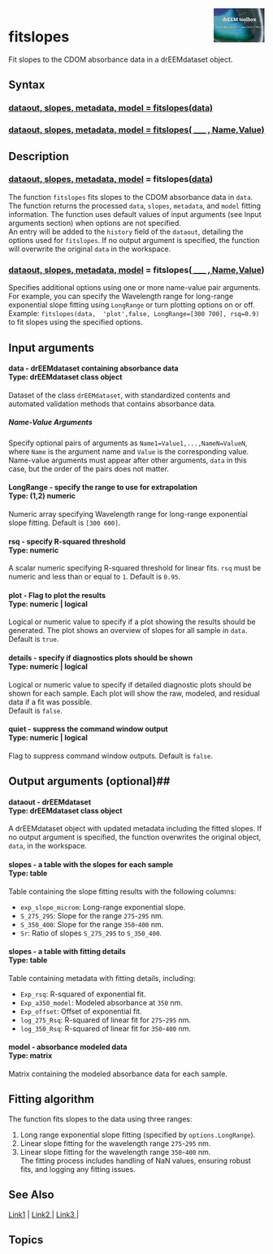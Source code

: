 <img src="top right corner logo.png" width="100" height="auto" align="right"/>

# fitslopes #
Fit slopes to the CDOM absorbance data in a drEEMdataset object.



## Syntax
### [dataout, slopes, metadata, model = fitslopes(data)](#syntax1) ###
### [dataout, slopes, metadata, model = fitslopes( ___ , Name,Value)](#syntax1) ###


## Description ##
### [dataout, slopes, metadata, model](#varargout) = fitslopes([data](#varargin)) <a name="syntax1"></a>

The function `fitslopes` fits slopes to the CDOM absorbance data in `data`. The function returns the processed `data`, `slopes`, `metadata`, and `model` fitting information. The function uses default values of input arguments (see Input arguments section) when options are not specified. <br>
An entry will be added to the `history` field of the `dataout`, detailing the  options used for `fitslopes`. If no output argument is specified, the function will overwrite the original `data` in the workspace.


>
### [dataout, slopes, metadata, model](#varargout) = fitslopes([ ___ , Name,Value](#varargin)) <a name="syntax1"></a>

Specifies additional options using one or more name-value pair arguments. For example, you can specify the Wavelength range for long-range exponential slope fitting using `LongRange` or turn plotting options on or off. <br>
Example: `fitslopes(data,  'plot',false, LongRange=[300 700], rsq=0.9)` to fit slopes using the specified options.

## Input arguments ##
#### data - drEEMdataset containing absorbance data  <a name="varargin"></a> <br> Type: drEEMdataset class object
Dataset of the class `drEEMdataset`, with standardized contents and automated validation methods that contains absorbance data.

##### Name-Value Arguments  <a name="data"></a>
Specify optional pairs of arguments as `Name1=Value1,...,NameN=ValueN`, where `Name` is the argument name and `Value` is the corresponding value. Name-value arguments must appear after other arguments, `data` in this case, but the order of the pairs does not matter. 


#### LongRange - specify the range to use for extrapolation   <a name="varargin"></a> <br> Type:  (1,2) numeric
Numeric array specifying Wavelength range for long-range exponential slope fitting. Default is `[300 600]`.


#### rsq - specify R-squared threshold   <a name="varargin"></a> <br> Type: numeric
A scalar numeric specifying R-squared threshold for linear fits. `rsq` must be numeric and less than or equal to `1`.
Default is `0.95`.


#### plot - Flag to plot the results <a name="varargin"></a> <br> Type: numeric | logical
Logical or numeric value to specify if a plot showing the results should be generated. The plot shows an overview of slopes for all sample in `data`.
Default is `true`.



#### details - specify if diagnostics plots should be shown<a name="varargin"></a> <br> Type: numeric | logical
Logical or numeric value to specify if detailed diagnostic plots should be shown for each sample. Each plot will show the raw, modeled, and residual data if a fit was possible.<br>
Default is `false`.


#### quiet - suppress the command window output <a name="varargin"></a> <br> Type: numeric | logical
Flag to suppress command window outputs. Default is `false`.



## Output arguments (optional)##
#### dataout - drEEMdataset   <a name="varargin"></a> <br> Type: drEEMdataset class object
A drEEMdataset object with updated metadata including the fitted slopes. If no output argument is specified, the function overwrites the original object, `data`, in the workspace.<br> 

#### slopes - a table with the slopes for each sample   <a name="varargin"></a> <br> Type: table
Table containing the slope fitting results with the following columns:

- `exp_slope_microm`: Long-range exponential slope.
- `S_275_295`: Slope for the range `275`-`295` nm.
- `S_350_400`: Slope for the range `350`-`400` nm.
- `Sr`: Ratio of slopes `S_275_295` to `S_350_400`.


#### slopes - a table with fitting details   <a name="varargin"></a> <br> Type: table
Table containing metadata with fitting details, including:

- `Exp_rsq`: R-squared of exponential fit.
- `Exp_a350_model`: Modeled absorbance at `350` nm.
- `Exp_offset`: Offset of exponential fit.
- `log_275_Rsq`: R-squared of linear fit for `275`-`295` nm.
- `log_350_Rsq`: R-squared of linear fit for `350`-`400` nm.

#### model - absorbance modeled data   <a name="varargin"></a> <br> Type: matrix
Matrix containing the modeled absorbance data for each sample.


## Fitting algorithm
The function fits slopes to the data using three ranges:<br>
1. Long range exponential slope fitting (specified by `options.LongRange`).<br>
2.  Linear slope fitting for the wavelength range `275`-`295` nm.<br>
3.  Linear slope fitting for the wavelength range `350`-`400` nm.<br>
The fitting process includes handling of NaN values, ensuring robust fits, and logging any fitting issues.


## See Also ##

<a href="link.com">Link1</a> | 
<a href="link.com"> Link2 </a> |
<a href="link.com"> Link3 </a> |


## Topics ##
